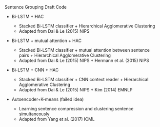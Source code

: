 Sentence Grouping Draft Code

* Bi-LSTM + HAC
  * Stacked Bi-LSTM classifier + Hierarchical Agglomerative Clustering
  * Adapted from Dai & Le (2015) NIPS
  
* Bi-LSTM + mutual attention + HAC
  * Stacked Bi-LSTM classifier + mutual attention between sentence pairs + Hierarchical Agglomerative Clustering
  * Adapted from Dai & Le (2015) NIPS + Hermann et al. (2015) NIPS

* Bi-LSTM + CNN + HAC
  * Stacked Bi-LSTM classifier + CNN context reader + Hierarchical Agglomerative Clustering
  * Adapted from Dai & Le (2015) NIPS + Kim (2014) EMNLP
  
* Autoencoder+K-means (failed idea)
  * Learning sentence compression and clustering sentence simultaneously
  * Adapted from Yang et al. (2017) ICML
